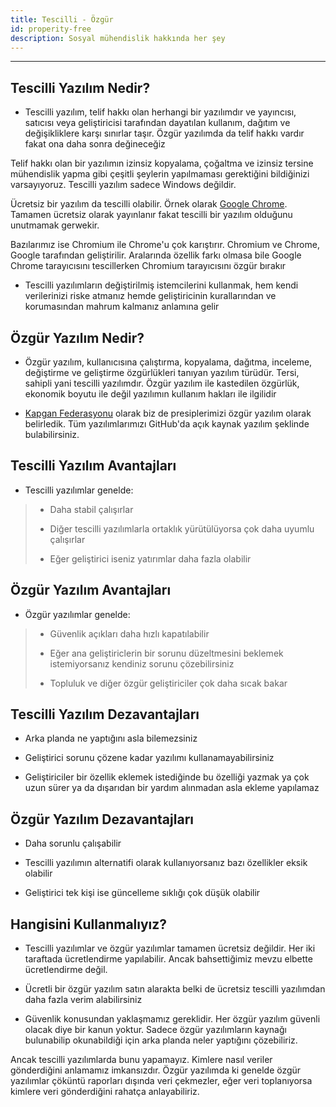 ```yaml
---
title: Tescilli - Özgür
id: properity-free
description: Sosyal mühendislik hakkında her şey
---
```

**********************************************************


## Tescilli Yazılım Nedir?

* Tescilli yazılım, telif hakkı olan herhangi bir yazılımdır ve yayıncısı, satıcısı veya geliştiricisi tarafından dayatılan kullanım, dağıtım ve değişikliklere karşı sınırlar taşır. Özgür yazılımda da telif hakkı vardır fakat ona daha sonra değineceğiz
 
 Telif hakkı olan bir yazılımın izinsiz kopyalama, çoğaltma ve izinsiz tersine mühendislik yapma gibi çeşitli şeylerin yapılmaması gerektiğini bildiğinizi varsayıyoruz. Tescilli yazılım sadece Windows değildir.

 Ücretsiz bir yazılım da tescilli olabilir. Örnek olarak [Google Chrome](https://google.com/chrome). Tamamen ücretsiz olarak yayınlanır fakat tescilli bir yazılım olduğunu unutmamak gerwekir.

 Bazılarımız ise Chromium ile Chrome'u çok karıştırır. Chromium ve Chrome, Google tarafından geliştirilir. Aralarında özellik farkı olmasa bile Google Chrome tarayıcısını tescillerken Chromium tarayıcısını özgür bırakır

* Tescilli yazılımların değiştirilmiş istemcilerini kullanmak, hem kendi verilerinizi riske atmanız hemde geliştiricinin kurallarından ve korumasından mahrum kalmanız anlamına gelir


## Özgür Yazılım Nedir?

* Özgür yazılım, kullanıcısına çalıştırma, kopyalama, dağıtma, inceleme, değiştirme ve geliştirme özgürlükleri tanıyan yazılım türüdür. Tersi, sahipli yani tescilli yazılımdır. Özgür yazılım ile kastedilen özgürlük, ekonomik boyutu ile değil yazılımın kullanım hakları ile ilgilidir

* [Kapgan Federasyonu](https://kapganfederation.vercel.app/) olarak biz de presiplerimizi özgür yazılım olarak belirledik. Tüm yazılımlarımızı GitHub'da açık kaynak yazılım şeklinde bulabilirsiniz.

## Tescilli Yazılım Avantajları

* Tescilli yazılımlar genelde:

 > + Daha stabil çalışırlar
>
 > + Diğer tescilli yazılımlarla ortaklık yürütülüyorsa çok daha uyumlu çalışırlar
>
 > + Eğer geliştirici iseniz yatırımlar daha fazla olabilir

## Özgür Yazılım Avantajları

* Özgür yazılımlar genelde:

 > + Güvenlik açıkları daha hızlı kapatılabilir
>
 > + Eğer ana geliştiriclerin bir sorunu düzeltmesini beklemek istemiyorsanız kendiniz sorunu çözebilirsiniz
>
 > + Topluluk ve diğer özgür geliştiriciler çok daha sıcak bakar

## Tescilli Yazılım Dezavantajları

  + Arka planda ne yaptığını asla bilemezsiniz

  + Geliştirici sorunu çözene kadar yazılımı kullanamayabilirsiniz

  + Geliştiriciler bir özellik eklemek istediğinde bu özelliği yazmak ya çok uzun sürer ya da dışarıdan bir yardım alınmadan asla ekleme yapılamaz

## Özgür Yazılım Dezavantajları

  + Daha sorunlu çalışabilir

  + Tescilli yazılımın alternatifi olarak kullanıyorsanız bazı özellikler eksik olabilir

  + Geliştirici tek kişi ise güncelleme sıklığı çok düşük olabilir

## Hangisini Kullanmalıyız?

* Tescilli yazılımlar ve özgür yazılımlar tamamen ücretsiz değildir. Her iki taraftada ücretlendirme yapılabilir. Ancak bahsettiğimiz mevzu elbette ücretlendirme değil. 

* Ücretli bir özgür yazılım satın alarakta belki de ücretsiz tescilli yazılımdan daha fazla verim alabilirsiniz

* Güvenlik konusundan yaklaşmamız gereklidir. Her özgür yazılım güvenli olacak diye bir kanun yoktur. Sadece özgür yazılımların kaynağı bulunabilip okunabildiği için arka planda neler yaptığını çözebiliriz.
 
 Ancak tescilli yazılımlarda bunu yapamayız. Kimlere nasıl veriler gönderdiğini anlamamız imkansızdır. Özgür yazılımda ki genelde özgür yazılımlar çöküntü raporları dışında veri çekmezler, eğer veri toplanıyorsa kimlere veri gönderdiğini rahatça anlayabiliriz.